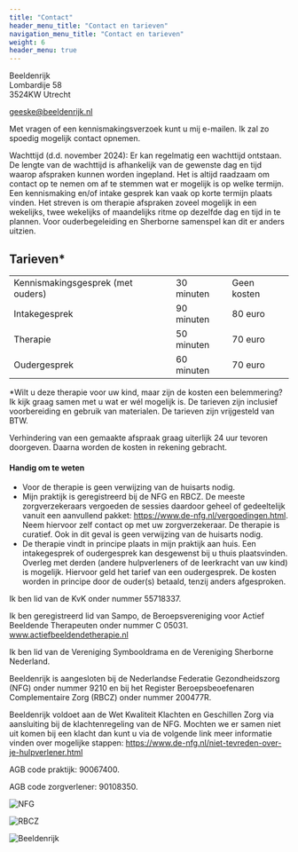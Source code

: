```yaml
---
title: "Contact"
header_menu_title: "Contact en tarieven"
navigation_menu_title: "Contact en tarieven"
weight: 6
header_menu: true
---
```


Beeldenrijk  
Lombardije 58  
3524KW Utrecht

geeske@beeldenrijk.nl

Met vragen of een kennismakingsverzoek kunt u mij e-mailen. Ik zal zo spoedig mogelijk contact opnemen.

Wachttijd (d.d. november 2024): Er kan regelmatig een wachttijd ontstaan. De lengte van de wachttijd is afhankelijk van de gewenste dag en tijd waarop afspraken kunnen worden ingepland. Het is altijd raadzaam om contact op te nemen om af te stemmen wat er mogelijk is op welke termijn. Een kennismaking en/of intake gesprek kan vaak op korte termijn plaats vinden. Het streven is om therapie afspraken zoveel mogelijk in een wekelijks, twee wekelijks of maandelijks ritme op dezelfde dag en tijd in te plannen. Voor ouderbegeleiding en Sherborne samenspel kan dit er anders uitzien.

## Tarieven\*

|                                   |            |             |
| --------------------------------- | ---------- | ----------- |
| Kennismakingsgesprek (met ouders) | 30 minuten | Geen kosten |
| Intakegesprek                     | 90 minuten | 80 euro     |
| Therapie                          | 50 minuten | 70 euro     |
| Oudergesprek                      | 60 minuten | 70 euro     |

\*Wilt u deze therapie voor uw kind, maar zijn de kosten een belemmering? Ik kijk graag samen met u wat er wél mogelijk is.
De tarieven zijn inclusief voorbereiding en gebruik van materialen. De tarieven zijn vrijgesteld van BTW.

Verhindering van een gemaakte afspraak graag uiterlijk 24 uur tevoren doorgeven. Daarna worden de kosten in rekening gebracht.

#### Handig om te weten

- Voor de therapie is geen verwijzing van de huisarts nodig.
- Mijn praktijk is geregistreerd bij de NFG en RBCZ. De meeste zorgverzekeraars vergoeden de sessies daardoor geheel of gedeeltelijk vanuit een aanvullend pakket: https://www.de-nfg.nl/vergoedingen.html. Neem hiervoor zelf contact op met uw zorgverzekeraar. De therapie is curatief. Ook in dit geval is geen verwijzing van de huisarts nodig.
- De therapie vindt in principe plaats in mijn praktijk aan huis. Een intakegesprek of oudergesprek kan desgewenst bij u thuis plaatsvinden. Overleg met derden (andere hulpverleners of de leerkracht van uw kind) is mogelijk. Hiervoor geld het tarief van een oudergesprek. De kosten worden in principe door de ouder(s) betaald, tenzij anders afgesproken.

Ik ben lid van de KvK onder nummer 55718337.

Ik ben geregistreerd lid van Sampo, de Beroepsvereniging voor Actief Beeldende Therapeuten onder nummer C 05031.
www.actiefbeeldendetherapie.nl

Ik ben lid van de Vereniging Symbooldrama en de Vereniging Sherborne Nederland.

Beeldenrijk is aangesloten bij de Nederlandse Federatie Gezondheidszorg (NFG) onder nummer 9210 en bij het Register Beroepsbeoefenaren Complementaire Zorg (RBCZ) onder nummer 200477R.

Beeldenrijk voldoet aan de Wet Kwaliteit Klachten en Geschillen Zorg via aansluiting bij de klachtenregeling van de NFG. Mochten we er samen niet uit komen bij een klacht dan kunt u via de volgende link meer informatie vinden over mogelijke stappen: https://www.de-nfg.nl/niet-tevreden-over-je-hulpverlener.html

AGB code praktijk: 90067400.

AGB code zorgverlener: 90108350.

![NFG](/images/nfg-logo.png)

![RBCZ](/images/rbcz-logo.jpg)

![Beeldenrijk](/images/beeldenrijk-logo.jpg)
